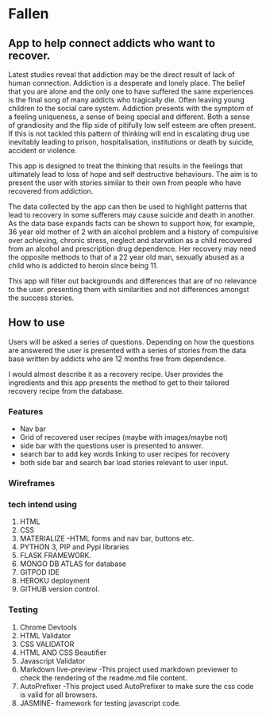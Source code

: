 # Fallen

## App to help connect addicts who want to recover. 

Latest studies reveal that addiction may be the direct result of lack of human connection. 
Addiction is a desperate and lonely place.
The belief that you are alone and the only one to have suffered the same experiences is the final song of many addicts who tragically die. Often leaving young children to the social care system. 
Addiction presents with the symptom of a feeling uniqueness, a sense of being special and different. Both a sense of grandiosity  and the flip side of pitifully low self esteem are often present. 
If this is not tackled this pattern of thinking will end in escalating drug use inevitably leading to prison, hospitalisation, institutions or death by suicide, accident or violence.

This app is designed to treat the thinking that results in the feelings that ultimately lead to loss of hope and self destructive behaviours.
The aim is to present the user with stories similar to their own from people who have recovered from addiction.

The data collected by the app can then be used to highlight patterns that lead to recovery in some sufferers may cause suicide and death in another.
As the data base expands facts can be shown to support how, for example, 36 year old mother of 2 with an alcohol problem and a history of compulsive over achieving, chronic stress, neglect and starvation as a child recovered from an alcohol and prescription drug dependence.
Her recovery may need the opposite methods to that of a 22 year old man, sexually abused as a child who is addicted to heroin since being 11. 

This app will filter out backgrounds and differences that are of no relevance to the user. presenting them with similarities and not differences amongst the success stories.


## How to use

Users will be asked a series of questions.
Depending on how the questions are answered the user is presented with a series of stories from the data base written by addicts who are 12 months free from dependence. 

I would almost describe it as a recovery recipe. 
User provides the ingredients and this app presents the method to get to their tailored recovery recipe from the database. 


### Features
- Nav bar
- Grid of recovered user recipes (maybe with images/maybe not)
- side bar with the questions user is presented to answer. 
- search bar to add key words linking to user recipes for recovery
- both side bar and search bar load stories relevant to user input. 


### Wireframes



### tech intend using
1. HTML
2. CSS
3. MATERIALIZE -HTML forms and nav bar, buttons etc.
4. PYTHON 3, PIP and Pypi libraries
5. FLASK FRAMEWORK.
6. MONGO DB ATLAS for database
7. GITPOD IDE 
8. HEROKU deployment
9. GITHUB version control.


### Testing
1. Chrome Devtools
2. HTML Validator
3. CSS VALIDATOR
4. HTML AND CSS Beautifier
5. Javascript Validator
6. Markdown live-preview -This project used markdown previewer to check the rendering of the readme.md file content.
7. AutoPrefixer -This project used AutoPrefixer to make sure the css code is valid for all browsers.
8. JASMINE- framework for testing javascript code.

